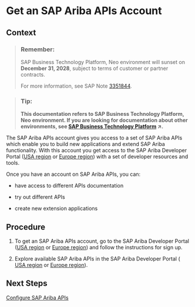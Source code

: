 <!-- loiof7dbeb26531140e7bab57170a24e3701 -->

# Get an SAP Ariba APIs Account



## Context

> ### Remember:  
> SAP Business Technology Platform, Neo environment will sunset on **December 31, 2028**, subject to terms of customer or partner contracts.
> 
> For more information, see SAP Note [3351844](https://launchpad.support.sap.com/#/notes/3351844).

> ### Tip:  
> **This documentation refers to SAP Business Technology Platform, Neo environment. If you are looking for documentation about other environments, see [SAP Business Technology Platform](https://help.sap.com/viewer/65de2977205c403bbc107264b8eccf4b/Cloud/en-US/6a2c1ab5a31b4ed9a2ce17a5329e1dd8.html "SAP Business Technology Platform (SAP BTP) is an integrated offering comprised of four technology portfolios: database and data management, application development and integration, analytics, and intelligent technologies. The platform offers users the ability to turn data into business value, compose end-to-end business processes, and build and extend SAP applications quickly.") :arrow_upper_right:.**

The SAP Ariba APIs account gives you access to a set of SAP Ariba APIs which enable you to build new applications and extend SAP Ariba functionality. With this account you get access to the SAP Ariba Developer Portal \([USA region](https://developer.ariba.com/api/) or [Europe region](https://eu.developer.ariba.com/api/)\) with a set of developer resources and tools.

Once you have an account on SAP Ariba APIs, you can:

-   have access to different APIs documentation

-   try out different APIs

-   create new extension applications




<a name="loiof7dbeb26531140e7bab57170a24e3701__steps_ikw_tcp_p1b"/>

## Procedure

1.  To get an SAP Ariba APIs account, go to the SAP Ariba Developer Portal \([USA region](https://developer.ariba.com/api/) or [Europe region](https://eu.developer.ariba.com/api/)\) and follow the instructions for sign up.

2.  Explore available SAP Ariba APIs in the SAP Ariba Developer Portal \( [USA region](https://developer.ariba.com/api/) or [Europe region](https://eu.developer.ariba.com/api/)\).




<a name="loiof7dbeb26531140e7bab57170a24e3701__postreq_wct_p4w_d1b"/>

## Next Steps

[Configure SAP Ariba APIs](configure-sap-ariba-apis-c523842.md)

